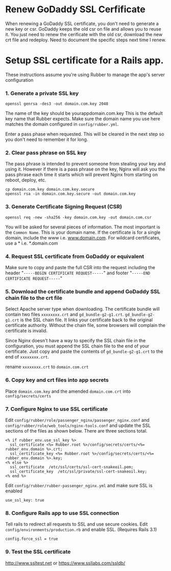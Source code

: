 # Renew GoDaddy SSL Cerfificate

When renewing a GoDaddy SSL certificate, you don't need to generate a new key or csr. GoDaddy
keeps the old csr on file and allows you to reuse it. You just need to renew the cerificate
with the old csr, download the new crt file and redeploy. Need to document the specific steps next
time I renew.

# Setup SSL certificate for a Rails app.

These instructions assume you're using Rubber to manage the app's server configuration

### 1. Generate a private SSL key

    openssl genrsa -des3 -out domain.com.key 2048

The name of the key should be yourappdomain.com.key This is the default key name that
Rubber expects. Make sure the domain name you use here matches the domain configured in
`config/rubber.yml`.

Enter a pass phase when requested. This will be cleared in the next step so
you don't need to remember it for long.

### 2. Clear pass phrase on SSL key

The pass phrase is intended to prevent someone from stealing your key and using it.
However if there is a pass phrase on the key, Nginx will ask you the pass phrase
each time it starts which will prevent Nginx from starting on reboot, deploy, etc.

    cp domain.com.key domain.com.key.secure
    openssl rsa -in domain.com.key.secure -out domain.com.key

### 3. Generate Certificate Signing Request (CSR)

    openssl req -new -sha256 -key domain.com.key -out domain.com.csr

You will be asked for several pieces of information. The most important is the
`Common Name`. This is your domain name. If the certificate is for a single
domain, include the www i.e. www.domain.com. For wildcard certificates, use
a * i.e. *.domain.com

### 4. Request SSL certificate from GoDaddy or equivalent

Make sure to copy and paste the full CSR into the request including the header
"`-----BEGIN CERTIFICATE REQUEST-----`" and footer "`-----END CERTIFICATE REQUEST-----`"

### 5. Download the certificate bundle and append GoDaddy SSL chain file to the crt file

Select Apache server type when downloading. The certificate bundle will contain two
files `xxxxxxxx.crt` and `gd_bundle-g2-g1.crt`. `gd_bundle-g2-g1.crt` is the SSL chain file.
It links your certificate back to the original certificate authority. Without the chain
file, some browsers will complain the certificate is invalid.

Since Nginx doesn't have a way to specify the SSL chain file in the configuration,
you must append the SSL chain file to the end of your certificate. Just copy and paste
the contents of `gd_bundle-g2-g1.crt` to the end of `xxxxxxxx.crt`.

rename `xxxxxxxx.crt` to `domain.com.crt`

### 6. Copy key and crt files into app secrets

Place `domain.com.key` and the amended `domain.com.crt` into `config/secrets/certs`

### 7. Configure Nginx to use SSL certificate

Edit `config/rubber/role/passenger_nginx/passenger_nginx.conf` and
`config/rubber/role/web_tools/nginx-tools.conf` and update the SSL sections of the
files as shown below. There are three sections total.

    <% if rubber_env.use_ssl_key %>
      ssl_certificate <%= Rubber.root %>/config/secrets/certs/<%= rubber_env.domain %>.crt;
      ssl_certificate_key <%= Rubber.root %>/config/secrets/certs/<%= rubber_env.domain %>.key;
    <% else %>
      ssl_certificate  /etc/ssl/certs/ssl-cert-snakeoil.pem;
      ssl_certificate_key  /etc/ssl/private/ssl-cert-snakeoil.key;
    <% end %>
    
Edit `config/rubber/rubber-passenger_nginx.yml` and make sure SSL is enabled

    use_ssl_key: true

### 8. Configure Rails app to use SSL connection

Tell rails to redirect all requests to SSL and use secure cookies. Edit
`config/environments/production.rb` and enable SSL. (Requires Rails 3.1)

    config.force_ssl = true

### 9. Test the SSL certificate

<http://www.ssltest.net> or <https://www.ssllabs.com/ssldb/>
